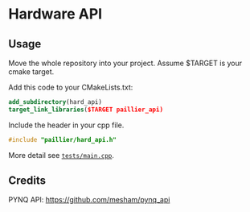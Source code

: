 # Hardware API

## Usage

Move the whole repository into your project.
Assume $TARGET is your cmake target.

Add this code to your CMakeLists.txt:
```cmake
add_subdirectory(hard_api)
target_link_libraries($TARGET paillier_api)
```

Include the header in your cpp file.
```c++
#include "paillier/hard_api.h"
```

More detail see [`tests/main.cpp`](./tests/main.cpp).

## Credits

PYNQ API: https://github.com/mesham/pynq_api